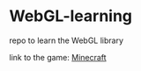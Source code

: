 # WebGL-learning
repo to learn the WebGL library

link to the game: [Minecraft](https://mikeshlapakov.github.io/WebGL-learning/)